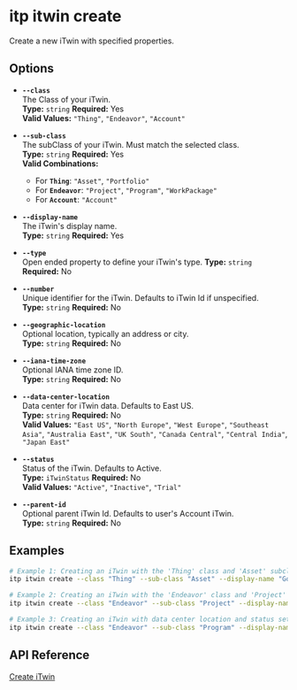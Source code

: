 # itp itwin create

Create a new iTwin with specified properties.

## Options

- **`--class`**  
  The Class of your iTwin.  
  **Type:** `string` **Required:** Yes  
  **Valid Values:** `"Thing"`, `"Endeavor"`, `"Account"`

- **`--sub-class`**  
  The subClass of your iTwin. Must match the selected class.  
  **Type:** `string` **Required:** Yes  
  **Valid Combinations:**  
  - For **`Thing`**: `"Asset"`, `"Portfolio"`  
  - For **`Endeavor`**: `"Project"`, `"Program"`, `"WorkPackage"`  
  - For **`Account`**: `"Account"`

- **`--display-name`**  
  The iTwin's display name.  
  **Type:** `string` **Required:** Yes

- **`--type`**  
  Open ended property to define your iTwin's type.
  **Type:** `string` **Required:** No

- **`--number`**  
  Unique identifier for the iTwin. Defaults to iTwin Id if unspecified.  
  **Type:** `string` **Required:** No

- **`--geographic-location`**  
  Optional location, typically an address or city.  
  **Type:** `string` **Required:** No

- **`--iana-time-zone`**  
  Optional IANA time zone ID.  
  **Type:** `string` **Required:** No

- **`--data-center-location`**  
  Data center for iTwin data. Defaults to East US.  
  **Type:** `string` **Required:** No  
  **Valid Values:** `"East US"`, `"North Europe"`, `"West Europe"`, `"Southeast Asia"`, `"Australia East"`, `"UK South"`, `"Canada Central"`, `"Central India"`, `"Japan East"`

- **`--status`**  
  Status of the iTwin. Defaults to Active.  
  **Type:** `iTwinStatus` **Required:** No  
  **Valid Values:** `"Active"`, `"Inactive"`, `"Trial"`

- **`--parent-id`**  
  Optional parent iTwin Id. Defaults to user's Account iTwin.  
  **Type:** `string` **Required:** No

## Examples

```bash
# Example 1: Creating an iTwin with the 'Thing' class and 'Asset' subclass
itp itwin create --class "Thing" --sub-class "Asset" --display-name "Golden Gate Revamp"

# Example 2: Creating an iTwin with the 'Endeavor' class and 'Project' subclass
itp itwin create --class "Endeavor" --sub-class "Project" --display-name "Bridge Construction" --geographic-location "San Francisco, CA" --iana-time-zone "America/Los_Angeles"

# Example 3: Creating an iTwin with data center location and status set to 'Trial'
itp itwin create --class "Endeavor" --sub-class "Program" --display-name "Rail Network" --data-center-location "UK South" --status "Trial"
```

## API Reference

[Create iTwin](https://developer.bentley.com/apis/itwins/operations/create-itwin/)
